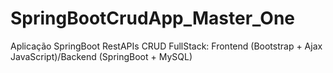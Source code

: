 # SpringBootCrudApp_Master_One
Aplicação SpringBoot RestAPIs CRUD FullStack: Frontend (Bootstrap + Ajax JavaScript)/Backend (SpringBoot + MySQL)
